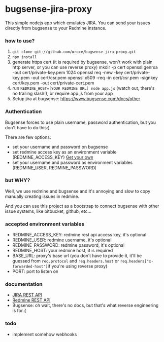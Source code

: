 bugsense-jira-proxy
===================

This simple nodejs app which emulates JIRA. You can send your issues directly from bugsense to your Redmine instance.

### how to use?

1. `git clone git://github.com/oroce/bugsense-jira-proxy.git`
2. `npm install`
3. generate https cert (it is required by bugsense, won't work with plain http server, or you can use reverse proxy)
	mkdir -p cert
	openssl genrsa -out cert/private-key.pem 1024 
	openssl req -new -key cert/private-key.pem -out cert/csr.pem 
	openssl x509 -req -in cert/csr.pem -signkey cert/key.pem -out cert/private-cert.pem
4. run `REDMINE_HOST=[YOUR REDMINE URL] node app.js` (watch out, there's no trailing slash!), or require app.js from your app
5. Setup jira at bugsense: https://www.bugsense.com/docs/other

### Authentication

Bugsense forces to use plain username, password authentication, but you don't have to do this:)

There are few options:
* set your username and password on bugsense
* set redmine access key as an environment variable (REDMINE_ACCESS_KEY) [Get your own](http://www.redmine.org/projects/redmine/wiki/Rest_api#Authentication)
* set your username and password as environment variables (REDMINE_USER, REDMINE_PASSWORD)

### but WHY?

Well, we use redmine and bugsense and it's annoying and slow to copy manually creating issues in redmine.

And you can use this project as a bootstrap to connect bugsense with other issue systems, like bitbucket, github, etc...

### accepted environment variables

* REDMINE_ACCESS_KEY: redmine rest api access key, it's optional
* REDMINE_USER: redmine username, it's optional
* REDMINE_PASSWORD: redmine password, it's optional
* REDMINE_HOST: your redmine host, it is required
* BASE_URL: proxy's base url (you don't have to provide it, it'll be guessed from `req.protocol` and `req.headers.host` or `req.headers["x-forwarded-host"]`if you're using reverse proxy)
* PORT: port to listen on

### documentation

* [JIRA REST API](https://docs.atlassian.com/jira/REST/latest/)
* [Redmine REST API](http://www.redmine.org/projects/redmine/wiki/Rest_api#API-Description)
* Bugsense: oh wait, there's no docs, but that's what reverse engineering is for.:)

### todo

* implement somehow webhooks